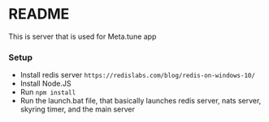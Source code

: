 # README #

This is server that is used for Meta.tune app

### Setup ###

* Install redis server `https://redislabs.com/blog/redis-on-windows-10/`
* Install Node.JS
* Run `npm install`
* Run the launch.bat file, that basically launches redis server, nats server, skyring timer, and the main server
 